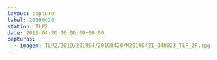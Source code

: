 ```yaml
---
layout: capture
label: 20190420
station: TLP2
date: 2019-04-20 00:00:00+00:00
capturas:
  - imagem: TLP2/2019/201904/20190420/M20190421_040023_TLP_2P.jpg
---
```

